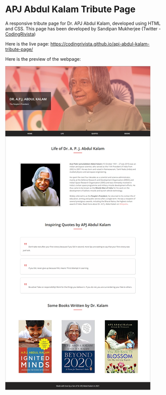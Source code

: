# APJ Abdul Kalam Tribute Page
A responsive tribute page for Dr. APJ Abdul Kalam, developed using HTML and CSS. This page has been developed by Sandipan Mukherjee (Twitter - <a href="https://twitter.com/CodingRivista">CodingRivista</a>)

Here is the live page: https://codingrivista.github.io/apj-abdul-kalam-tribute-page/

Here is the preview of the webpage:

![APJ Abdul Kalam](https://github.com/codingrivista/apj-abdul-kalam-tribute-page/blob/main/img/A-P-J-Abdul-Kalam.png)
